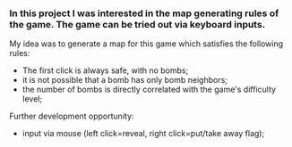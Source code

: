 ### In this project I was interested in the map generating rules of the game. The game can be tried out via keyboard inputs.
My idea was to generate a map for this game which satisfies the following rules:
- The first click is always safe, with no bombs;
- it is not possible that a bomb has only bomb neighbors;
- the number of bombs is directly correlated with the game's difficulty level;

Further development opportunity:
- input via mouse (left click=reveal, right click=put/take away flag); 
